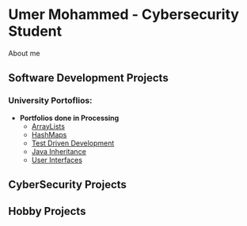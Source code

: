 <b><h1> Umer Mohammed - Cybersecurity Student</h1></b>
About me
<h2>Software Development Projects</h2>

<h3>University Portoflios:</h3>

  - <b>Portfolios done in Processing</b>
    - [ArrayLists](https://github.com/D3m0nslay7/University-ArrayLists)
    - [HashMaps](https://github.com/D3m0nslay7/University-HashMaps)
    - [Test Driven Development](https://github.com/D3m0nslay7/University-TestDrivenDevelopment)
    - [Java Inheritance](https://github.com/D3m0nslay7/University-JavaInheritance)
    - [User Interfaces](https://github.com/D3m0nslay7/University-GraphicalUserDesign)

<h2>CyberSecurity Projects</h2>

<h2>Hobby Projects</h2>
